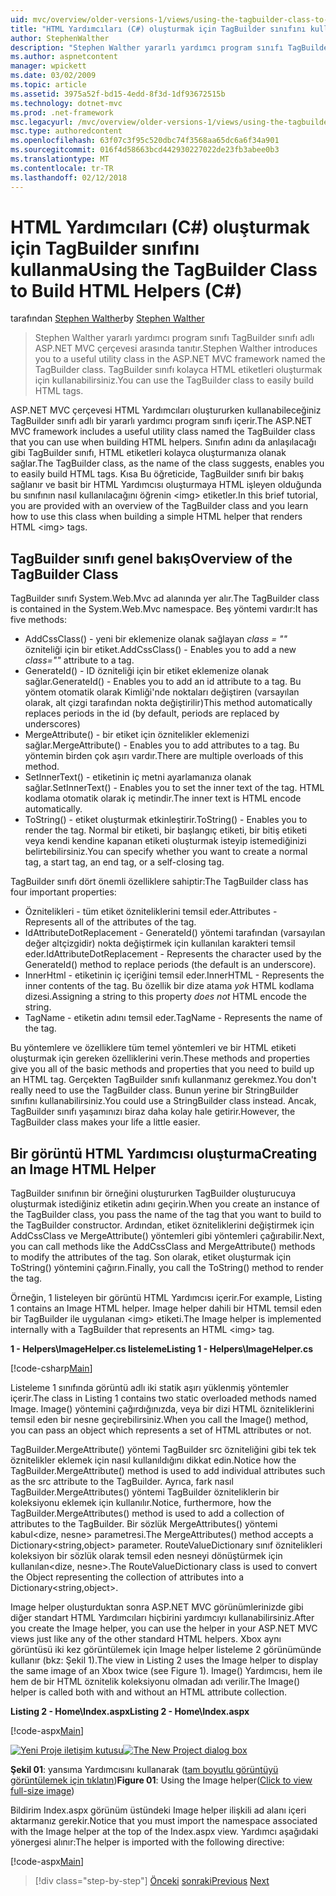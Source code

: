 ```yaml
---
uid: mvc/overview/older-versions-1/views/using-the-tagbuilder-class-to-build-html-helpers-cs
title: "HTML Yardımcıları (C#) oluşturmak için TagBuilder sınıfını kullanma | Microsoft Docs"
author: StephenWalther
description: "Stephen Walther yararlı yardımcı program sınıfı TagBuilder sınıfı adlı ASP.NET MVC çerçevesi arasında tanıtır. TagBuilder sınıfına kolayca kullanabilirsiniz..."
ms.author: aspnetcontent
manager: wpickett
ms.date: 03/02/2009
ms.topic: article
ms.assetid: 3975a52f-bd15-4edd-8f3d-1df93672515b
ms.technology: dotnet-mvc
ms.prod: .net-framework
msc.legacyurl: /mvc/overview/older-versions-1/views/using-the-tagbuilder-class-to-build-html-helpers-cs
msc.type: authoredcontent
ms.openlocfilehash: 63f07c3f95c520dbc74f3568aa65dc6a6f34a901
ms.sourcegitcommit: 016f4d58663bcd442930227022de23fb3abee0b3
ms.translationtype: MT
ms.contentlocale: tr-TR
ms.lasthandoff: 02/12/2018
---
```

<a name="using-the-tagbuilder-class-to-build-html-helpers-c"></a><span data-ttu-id="8e114-104">HTML Yardımcıları (C#) oluşturmak için TagBuilder sınıfını kullanma</span><span class="sxs-lookup"><span data-stu-id="8e114-104">Using the TagBuilder Class to Build HTML Helpers (C#)</span></span>
====================
<span data-ttu-id="8e114-105">tarafından [Stephen Walther](https://github.com/StephenWalther)</span><span class="sxs-lookup"><span data-stu-id="8e114-105">by [Stephen Walther](https://github.com/StephenWalther)</span></span>

> <span data-ttu-id="8e114-106">Stephen Walther yararlı yardımcı program sınıfı TagBuilder sınıfı adlı ASP.NET MVC çerçevesi arasında tanıtır.</span><span class="sxs-lookup"><span data-stu-id="8e114-106">Stephen Walther introduces you to a useful utility class in the ASP.NET MVC framework named the TagBuilder class.</span></span> <span data-ttu-id="8e114-107">TagBuilder sınıfı kolayca HTML etiketleri oluşturmak için kullanabilirsiniz.</span><span class="sxs-lookup"><span data-stu-id="8e114-107">You can use the TagBuilder class to easily build HTML tags.</span></span>


<span data-ttu-id="8e114-108">ASP.NET MVC çerçevesi HTML Yardımcıları oluştururken kullanabileceğiniz TagBuilder sınıfı adlı bir yararlı yardımcı program sınıfı içerir.</span><span class="sxs-lookup"><span data-stu-id="8e114-108">The ASP.NET MVC framework includes a useful utility class named the TagBuilder class that you can use when building HTML helpers.</span></span> <span data-ttu-id="8e114-109">Sınıfın adını da anlaşılacağı gibi TagBuilder sınıfı, HTML etiketleri kolayca oluşturmanıza olanak sağlar.</span><span class="sxs-lookup"><span data-stu-id="8e114-109">The TagBuilder class, as the name of the class suggests, enables you to easily build HTML tags.</span></span> <span data-ttu-id="8e114-110">Kısa Bu öğreticide, TagBuilder sınıfı bir bakış sağlanır ve basit bir HTML Yardımcısı oluşturmaya HTML işleyen olduğunda bu sınıfının nasıl kullanılacağını öğrenin &lt;img&gt; etiketler.</span><span class="sxs-lookup"><span data-stu-id="8e114-110">In this brief tutorial, you are provided with an overview of the TagBuilder class and you learn how to use this class when building a simple HTML helper that renders HTML &lt;img&gt; tags.</span></span>

## <a name="overview-of-the-tagbuilder-class"></a><span data-ttu-id="8e114-111">TagBuilder sınıfı genel bakış</span><span class="sxs-lookup"><span data-stu-id="8e114-111">Overview of the TagBuilder Class</span></span>

<span data-ttu-id="8e114-112">TagBuilder sınıfı System.Web.Mvc ad alanında yer alır.</span><span class="sxs-lookup"><span data-stu-id="8e114-112">The TagBuilder class is contained in the System.Web.Mvc namespace.</span></span> <span data-ttu-id="8e114-113">Beş yöntemi vardır:</span><span class="sxs-lookup"><span data-stu-id="8e114-113">It has five methods:</span></span>

- <span data-ttu-id="8e114-114">AddCssClass() - yeni bir eklemenize olanak sağlayan *class = ""* özniteliği için bir etiket.</span><span class="sxs-lookup"><span data-stu-id="8e114-114">AddCssClass() - Enables you to add a new *class=""* attribute to a tag.</span></span>
- <span data-ttu-id="8e114-115">GenerateId() - ID özniteliği için bir etiket eklemenize olanak sağlar.</span><span class="sxs-lookup"><span data-stu-id="8e114-115">GenerateId() - Enables you to add an id attribute to a tag.</span></span> <span data-ttu-id="8e114-116">Bu yöntem otomatik olarak Kimliği'nde noktaları değiştiren (varsayılan olarak, alt çizgi tarafından nokta değiştirilir)</span><span class="sxs-lookup"><span data-stu-id="8e114-116">This method automatically replaces periods in the id (by default, periods are replaced by underscores)</span></span>
- <span data-ttu-id="8e114-117">MergeAttribute() - bir etiket için öznitelikler eklemenizi sağlar.</span><span class="sxs-lookup"><span data-stu-id="8e114-117">MergeAttribute() - Enables you to add attributes to a tag.</span></span> <span data-ttu-id="8e114-118">Bu yöntemin birden çok aşırı vardır.</span><span class="sxs-lookup"><span data-stu-id="8e114-118">There are multiple overloads of this method.</span></span>
- <span data-ttu-id="8e114-119">SetInnerText() - etiketinin iç metni ayarlamanıza olanak sağlar.</span><span class="sxs-lookup"><span data-stu-id="8e114-119">SetInnerText() - Enables you to set the inner text of the tag.</span></span> <span data-ttu-id="8e114-120">HTML kodlama otomatik olarak iç metindir.</span><span class="sxs-lookup"><span data-stu-id="8e114-120">The inner text is HTML encode automatically.</span></span>
- <span data-ttu-id="8e114-121">ToString() - etiket oluşturmak etkinleştirir.</span><span class="sxs-lookup"><span data-stu-id="8e114-121">ToString() - Enables you to render the tag.</span></span> <span data-ttu-id="8e114-122">Normal bir etiketi, bir başlangıç etiketi, bir bitiş etiketi veya kendi kendine kapanan etiketi oluşturmak isteyip istemediğinizi belirtebilirsiniz.</span><span class="sxs-lookup"><span data-stu-id="8e114-122">You can specify whether you want to create a normal tag, a start tag, an end tag, or a self-closing tag.</span></span>
  

<span data-ttu-id="8e114-123">TagBuilder sınıfı dört önemli özelliklere sahiptir:</span><span class="sxs-lookup"><span data-stu-id="8e114-123">The TagBuilder class has four important properties:</span></span>

- <span data-ttu-id="8e114-124">Öznitelikleri - tüm etiket özniteliklerini temsil eder.</span><span class="sxs-lookup"><span data-stu-id="8e114-124">Attributes - Represents all of the attributes of the tag.</span></span>
- <span data-ttu-id="8e114-125">IdAttributeDotReplacement - GenerateId() yöntemi tarafından (varsayılan değer altçizgidir) nokta değiştirmek için kullanılan karakteri temsil eder.</span><span class="sxs-lookup"><span data-stu-id="8e114-125">IdAttributeDotReplacement - Represents the character used by the GenerateId() method to replace periods (the default is an underscore).</span></span>
- <span data-ttu-id="8e114-126">InnerHtml - etiketinin iç içeriğini temsil eder.</span><span class="sxs-lookup"><span data-stu-id="8e114-126">InnerHTML - Represents the inner contents of the tag.</span></span> <span data-ttu-id="8e114-127">Bu özellik bir dize atama *yok* HTML kodlama dizesi.</span><span class="sxs-lookup"><span data-stu-id="8e114-127">Assigning a string to this property *does not* HTML encode the string.</span></span>
- <span data-ttu-id="8e114-128">TagName - etiketin adını temsil eder.</span><span class="sxs-lookup"><span data-stu-id="8e114-128">TagName - Represents the name of the tag.</span></span>

<span data-ttu-id="8e114-129">Bu yöntemlere ve özelliklere tüm temel yöntemleri ve bir HTML etiketi oluşturmak için gereken özelliklerini verin.</span><span class="sxs-lookup"><span data-stu-id="8e114-129">These methods and properties give you all of the basic methods and properties that you need to build up an HTML tag.</span></span> <span data-ttu-id="8e114-130">Gerçekten TagBuilder sınıfı kullanmanız gerekmez.</span><span class="sxs-lookup"><span data-stu-id="8e114-130">You don't really need to use the TagBuilder class.</span></span> <span data-ttu-id="8e114-131">Bunun yerine bir StringBuilder sınıfını kullanabilirsiniz.</span><span class="sxs-lookup"><span data-stu-id="8e114-131">You could use a StringBuilder class instead.</span></span> <span data-ttu-id="8e114-132">Ancak, TagBuilder sınıfı yaşamınızı biraz daha kolay hale getirir.</span><span class="sxs-lookup"><span data-stu-id="8e114-132">However, the TagBuilder class makes your life a little easier.</span></span>

## <a name="creating-an-image-html-helper"></a><span data-ttu-id="8e114-133">Bir görüntü HTML Yardımcısı oluşturma</span><span class="sxs-lookup"><span data-stu-id="8e114-133">Creating an Image HTML Helper</span></span>

<span data-ttu-id="8e114-134">TagBuilder sınıfının bir örneğini oluştururken TagBuilder oluşturucuya oluşturmak istediğiniz etiketin adını geçirin.</span><span class="sxs-lookup"><span data-stu-id="8e114-134">When you create an instance of the TagBuilder class, you pass the name of the tag that you want to build to the TagBuilder constructor.</span></span> <span data-ttu-id="8e114-135">Ardından, etiket özniteliklerini değiştirmek için AddCssClass ve MergeAttribute() yöntemleri gibi yöntemleri çağırabilir.</span><span class="sxs-lookup"><span data-stu-id="8e114-135">Next, you can call methods like the AddCssClass and MergeAttribute() methods to modify the attributes of the tag.</span></span> <span data-ttu-id="8e114-136">Son olarak, etiket oluşturmak için ToString() yöntemini çağırın.</span><span class="sxs-lookup"><span data-stu-id="8e114-136">Finally, you call the ToString() method to render the tag.</span></span>

<span data-ttu-id="8e114-137">Örneğin, 1 listeleyen bir görüntü HTML Yardımcısı içerir.</span><span class="sxs-lookup"><span data-stu-id="8e114-137">For example, Listing 1 contains an Image HTML helper.</span></span> <span data-ttu-id="8e114-138">Image helper dahili bir HTML temsil eden bir TagBuilder ile uygulanan &lt;img&gt; etiketi.</span><span class="sxs-lookup"><span data-stu-id="8e114-138">The Image helper is implemented internally with a TagBuilder that represents an HTML &lt;img&gt; tag.</span></span>

<span data-ttu-id="8e114-139">**1 - Helpers\ImageHelper.cs listeleme**</span><span class="sxs-lookup"><span data-stu-id="8e114-139">**Listing 1 - Helpers\ImageHelper.cs**</span></span>

[!code-csharp[Main](using-the-tagbuilder-class-to-build-html-helpers-cs/samples/sample1.cs)]

<span data-ttu-id="8e114-140">Listeleme 1 sınıfında görüntü adlı iki statik aşırı yüklenmiş yöntemler içerir.</span><span class="sxs-lookup"><span data-stu-id="8e114-140">The class in Listing 1 contains two static overloaded methods named Image.</span></span> <span data-ttu-id="8e114-141">Image() yöntemini çağırdığınızda, veya bir dizi HTML özniteliklerini temsil eden bir nesne geçirebilirsiniz.</span><span class="sxs-lookup"><span data-stu-id="8e114-141">When you call the Image() method, you can pass an object which represents a set of HTML attributes or not.</span></span>

<span data-ttu-id="8e114-142">TagBuilder.MergeAttribute() yöntemi TagBuilder src özniteliğini gibi tek tek öznitelikler eklemek için nasıl kullanıldığını dikkat edin.</span><span class="sxs-lookup"><span data-stu-id="8e114-142">Notice how the TagBuilder.MergeAttribute() method is used to add individual attributes such as the src attribute to the TagBuilder.</span></span> <span data-ttu-id="8e114-143">Ayrıca, fark nasıl TagBuilder.MergeAttributes() yöntemi TagBuilder özniteliklerin bir koleksiyonu eklemek için kullanılır.</span><span class="sxs-lookup"><span data-stu-id="8e114-143">Notice, furthermore, how the TagBuilder.MergeAttributes() method is used to add a collection of attributes to the TagBuilder.</span></span> <span data-ttu-id="8e114-144">Bir sözlük MergeAttributes() yöntemi kabul&lt;dize, nesne&gt; parametresi.</span><span class="sxs-lookup"><span data-stu-id="8e114-144">The MergeAttributes() method accepts a Dictionary&lt;string,object&gt; parameter.</span></span> <span data-ttu-id="8e114-145">RouteValueDictionary sınıf öznitelikleri koleksiyon bir sözlük olarak temsil eden nesneyi dönüştürmek için kullanılan&lt;dize, nesne&gt;.</span><span class="sxs-lookup"><span data-stu-id="8e114-145">The RouteValueDictionary class is used to convert the Object representing the collection of attributes into a Dictionary&lt;string,object&gt;.</span></span>

<span data-ttu-id="8e114-146">Image helper oluşturduktan sonra ASP.NET MVC görünümlerinizde gibi diğer standart HTML Yardımcıları hiçbirini yardımcıyı kullanabilirsiniz.</span><span class="sxs-lookup"><span data-stu-id="8e114-146">After you create the Image helper, you can use the helper in your ASP.NET MVC views just like any of the other standard HTML helpers.</span></span> <span data-ttu-id="8e114-147">Xbox aynı görüntüsü iki kez görüntülemek için Image helper listeleme 2 görünümünde kullanır (bkz: Şekil 1).</span><span class="sxs-lookup"><span data-stu-id="8e114-147">The view in Listing 2 uses the Image helper to display the same image of an Xbox twice (see Figure 1).</span></span> <span data-ttu-id="8e114-148">Image() Yardımcısı, hem ile hem de bir HTML öznitelik koleksiyonu olmadan adı verilir.</span><span class="sxs-lookup"><span data-stu-id="8e114-148">The Image() helper is called both with and without an HTML attribute collection.</span></span>

<span data-ttu-id="8e114-149">**Listing 2 - Home\Index.aspx**</span><span class="sxs-lookup"><span data-stu-id="8e114-149">**Listing 2 - Home\Index.aspx**</span></span>

[!code-aspx[Main](using-the-tagbuilder-class-to-build-html-helpers-cs/samples/sample2.aspx)]


<span data-ttu-id="8e114-150">[![Yeni Proje iletişim kutusu](using-the-tagbuilder-class-to-build-html-helpers-cs/_static/image1.jpg)](using-the-tagbuilder-class-to-build-html-helpers-cs/_static/image1.png)</span><span class="sxs-lookup"><span data-stu-id="8e114-150">[![The New Project dialog box](using-the-tagbuilder-class-to-build-html-helpers-cs/_static/image1.jpg)](using-the-tagbuilder-class-to-build-html-helpers-cs/_static/image1.png)</span></span>

<span data-ttu-id="8e114-151">**Şekil 01**: yansıma Yardımcısını kullanarak ([tam boyutlu görüntüyü görüntülemek için tıklatın](using-the-tagbuilder-class-to-build-html-helpers-cs/_static/image2.png))</span><span class="sxs-lookup"><span data-stu-id="8e114-151">**Figure 01**: Using the Image helper([Click to view full-size image](using-the-tagbuilder-class-to-build-html-helpers-cs/_static/image2.png))</span></span>


<span data-ttu-id="8e114-152">Bildirim Index.aspx görünüm üstündeki Image helper ilişkili ad alanı içeri aktarmanız gerekir.</span><span class="sxs-lookup"><span data-stu-id="8e114-152">Notice that you must import the namespace associated with the Image helper at the top of the Index.aspx view.</span></span> <span data-ttu-id="8e114-153">Yardımcı aşağıdaki yönergesi alınır:</span><span class="sxs-lookup"><span data-stu-id="8e114-153">The helper is imported with the following directive:</span></span>

[!code-aspx[Main](using-the-tagbuilder-class-to-build-html-helpers-cs/samples/sample3.aspx)]

>[!div class="step-by-step"]
<span data-ttu-id="8e114-154">[Önceki](creating-custom-html-helpers-cs.md)
[sonraki](creating-page-layouts-with-view-master-pages-cs.md)</span><span class="sxs-lookup"><span data-stu-id="8e114-154">[Previous](creating-custom-html-helpers-cs.md)
[Next](creating-page-layouts-with-view-master-pages-cs.md)</span></span>
